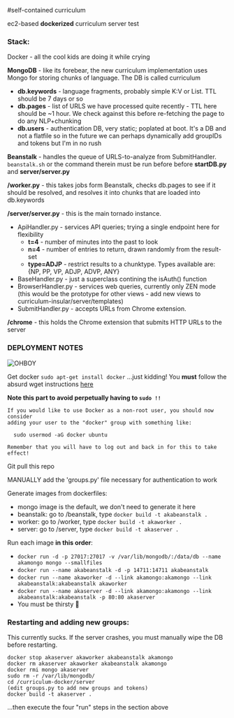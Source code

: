 #self-contained curriculum

ec2-based __dockerized__ curriculum server test

### Stack:

Docker - all the cool kids are doing it while crying

__MongoDB__ - like its forebear, the new curriculum implementation uses Mongo for storing chunks of language. The DB is called curriculum
* __db.keywords__ - language fragments, probably simple K:V or List. TTL should be 7 days or so
* __db.pages__ - list of URLS we have processed quite recently - TTL here should be ~1 hour. We check against this before re-fetching the page to do any NLP+chunking
* __db.users__ - authentication DB, very static; poplated at boot. It's a DB and not a flatfile so in the future we can perhaps dynamically add groupIDs and tokens but I'm in no rush

__Beanstalk__ - handles the queue of URLS-to-analyze from SubmitHandler. `beanstalk.sh` or the command therein must be run before before __startDB.py__ and __server/server.py__

__/worker.py__ - this takes jobs form Beanstalk, checks db.pages to see if it should be resolved, and resolves it into chunks that are loaded into db.keywords

__/server/server.py__ - this is the main tornado instance.
* ApiHandler.py - services API queries; trying a single endpoint here for flexibility
  * __t=4__ - number of minutes into the past to look
  * __n=4__ - number of entries to return, drawn randomly from the result-set
  * __type=ADJP__ - restrict results to a chunktype. Types available are: {NP, PP, VP, ADJP, ADVP, ANY}
* BaseHandler.py - just a superclass contining the isAuth() function
* BrowserHandler.py - services web queries, currently only ZEN mode (this would be the prototype for other views - add new views to curriculum-insular/server/templates)
* SubmitHandler.py - accepts URLs from Chrome extension.

__/chrome__ - this holds the Chrome extension that submits HTTP URLs to the server


### DEPLOYMENT NOTES

![OHBOY]( http://cdn.gifbay.com/2013/08/oh_neato-77078.gif )

Get docker
`sudo apt-get install docker`
...just kidding! You __must__ follow the absurd wget instructions [here](https://docs.docker.com/installation/ubuntulinux/)

__Note this part to avoid perpetually having to `sudo !!`__

````
If you would like to use Docker as a non-root user, you should now consider
adding your user to the "docker" group with something like:

  sudo usermod -aG docker ubuntu

Remember that you will have to log out and back in for this to take effect!
````

Git pull this repo

MANUALLY add the 'groups.py' file necessary for authentication to work

Generate images from dockerfiles:
* mongo image is the default, we don't need to generate it here
* beanstalk: go to /beanstalk, type `docker build -t akabeanstalk . `
* worker: go to /worker, type `docker build -t akaworker . `
* server: go to /server, type `docker build -t akaserver . `

Run each image __in this order__:

* `docker run -d -p 27017:27017 -v /var/lib/mongodb/:/data/db --name akamongo mongo --smallfiles`
* `docker run --name akabeanstalk -d -p 14711:14711 akabeanstalk`
* `docker run --name akaworker -d --link akamongo:akamongo --link akabeanstalk:akabeanstalk akaworker`
* `docker run --name akaserver -d --link akamongo:akamongo --link akabeanstalk:akabeanstalk -p 80:80 akaserver`
* You must be thirsty :beer:


### Restarting and adding new groups:
This currently sucks. If the server crashes, you must manually wipe the DB before restarting.
```
docker stop akaserver akaworker akabeanstalk akamongo
docker rm akaserver akaworker akabeanstalk akamongo
docker rmi mongo akaserver
sudo rm -r /var/lib/mongodb/
cd /curriculum-docker/server
(edit groups.py to add new groups and tokens)
docker build -t akaserver .
```
...then execute the four "run" steps in the section above